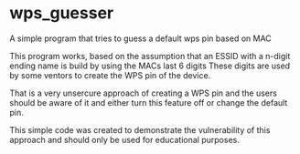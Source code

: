 # wps_guesser
A simple program that tries to guess a default wps pin based on MAC

This program works, based on the assumption that an ESSID
with a n-digit ending name is build by using the MACs last 6 digits
These digits are used by some ventors to create the WPS pin of the device.

That is a very unsercure approach of creating a WPS pin and the users should be aware
of it and either turn this feature off or change the default pin.

This simple code was created to demonstrate the vulnerability of this approach 
and should only be used for educational purposes.



